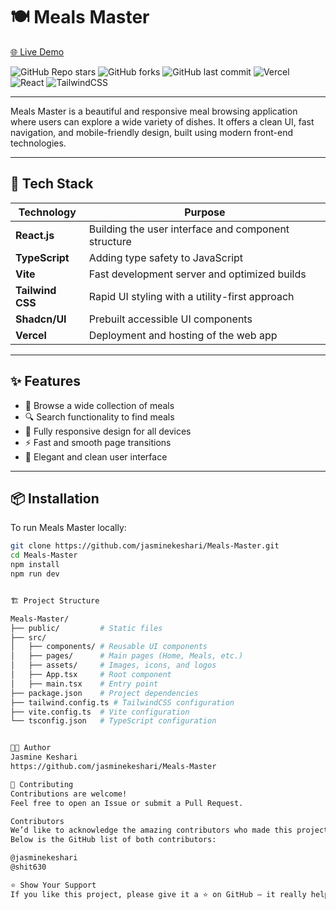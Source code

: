 # 🍽️ Meals Master

[🌐 Live Demo](https://meals-master.vercel.app/)

![GitHub Repo stars](https://img.shields.io/github/stars/jasminekeshari/Meals-Master?style=social)
![GitHub forks](https://img.shields.io/github/forks/jasminekeshari/Meals-Master?style=social)
![GitHub last commit](https://img.shields.io/github/last-commit/jasminekeshari/Meals-Master)
![Vercel](https://img.shields.io/badge/Hosted%20on-Vercel-black?logo=vercel)
![React](https://img.shields.io/badge/Built%20with-React-blue?logo=react)
![TailwindCSS](https://img.shields.io/badge/Styled%20with-TailwindCSS-38b2ac?logo=tailwindcss)

---

Meals Master is a beautiful and responsive meal browsing application where users can explore a wide variety of dishes. It offers a clean UI, fast navigation, and mobile-friendly design, built using modern front-end technologies.

---

## 🚀 Tech Stack

| Technology        | Purpose                                              |
|--------------------|------------------------------------------------------|
| **React.js**        | Building the user interface and component structure |
| **TypeScript**      | Adding type safety to JavaScript                    |
| **Vite**            | Fast development server and optimized builds       |
| **Tailwind CSS**    | Rapid UI styling with a utility-first approach      |
| **Shadcn/UI**       | Prebuilt accessible UI components                   |
| **Vercel**          | Deployment and hosting of the web app               |

---

## ✨ Features

- 🥘 Browse a wide collection of meals
- 🔍 Search functionality to find meals
- 📱 Fully responsive design for all devices
- ⚡ Fast and smooth page transitions
- 🎨 Elegant and clean user interface

---

## 📦 Installation

To run Meals Master locally:

```bash
git clone https://github.com/jasminekeshari/Meals-Master.git
cd Meals-Master
npm install
npm run dev


🏗️ Project Structure

Meals-Master/
├── public/         # Static files
├── src/
│   ├── components/ # Reusable UI components
│   ├── pages/      # Main pages (Home, Meals, etc.)
│   ├── assets/     # Images, icons, and logos
│   ├── App.tsx     # Root component
│   ├── main.tsx    # Entry point
├── package.json    # Project dependencies
├── tailwind.config.ts # TailwindCSS configuration
├── vite.config.ts  # Vite configuration
└── tsconfig.json   # TypeScript configuration


👩‍💻 Author
Jasmine Keshari
https://github.com/jasminekeshari/Meals-Master

🙌 Contributing
Contributions are welcome!
Feel free to open an Issue or submit a Pull Request.

Contributors
We’d like to acknowledge the amazing contributors who made this project possible.
Below is the GitHub list of both contributors:

@jasminekeshari
@shit630

⭐ Show Your Support
If you like this project, please give it a ⭐ on GitHub — it really helps!

